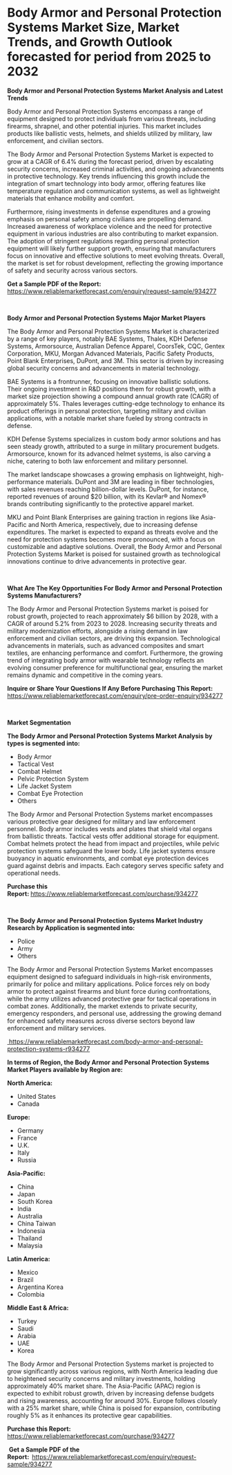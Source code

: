 <p><h1>Body Armor and Personal Protection Systems Market Size, Market Trends, and Growth Outlook forecasted for period from 2025 to 2032</h1></p><p><strong>Body Armor and Personal Protection Systems Market Analysis and Latest Trends</strong></p>
<p><p>Body Armor and Personal Protection Systems encompass a range of equipment designed to protect individuals from various threats, including firearms, shrapnel, and other potential injuries. This market includes products like ballistic vests, helmets, and shields utilized by military, law enforcement, and civilian sectors. </p><p>The Body Armor and Personal Protection Systems Market is expected to grow at a CAGR of 6.4% during the forecast period, driven by escalating security concerns, increased criminal activities, and ongoing advancements in protective technology. Key trends influencing this growth include the integration of smart technology into body armor, offering features like temperature regulation and communication systems, as well as lightweight materials that enhance mobility and comfort. </p><p>Furthermore, rising investments in defense expenditures and a growing emphasis on personal safety among civilians are propelling demand. Increased awareness of workplace violence and the need for protective equipment in various industries are also contributing to market expansion. The adoption of stringent regulations regarding personal protection equipment will likely further support growth, ensuring that manufacturers focus on innovative and effective solutions to meet evolving threats. Overall, the market is set for robust development, reflecting the growing importance of safety and security across various sectors.</p></p>
<p><strong>Get a Sample PDF of the Report:&nbsp;</strong> <a href="https://www.reliablemarketforecast.com/enquiry/request-sample/934277?utm_campaign=3191&utm_medium=2&utm_source=Github&utm_content=ia&utm_term=18042025&utm_id=body-armor-and-personal-protection-systems">https://www.reliablemarketforecast.com/enquiry/request-sample/934277</a></p>
<p>&nbsp;</p>
<p><strong>Body Armor and Personal Protection Systems Major Market Players</strong></p>
<p><p>The Body Armor and Personal Protection Systems Market is characterized by a range of key players, notably BAE Systems, Thales, KDH Defense Systems, Armorsource, Australian Defence Apparel, CoorsTek, CQC, Gentex Corporation, MKU, Morgan Advanced Materials, Pacific Safety Products, Point Blank Enterprises, DuPont, and 3M. This sector is driven by increasing global security concerns and advancements in material technology.</p><p>BAE Systems is a frontrunner, focusing on innovative ballistic solutions. Their ongoing investment in R&D positions them for robust growth, with a market size projection showing a compound annual growth rate (CAGR) of approximately 5%. Thales leverages cutting-edge technology to enhance its product offerings in personal protection, targeting military and civilian applications, with a notable market share fueled by strong contracts in defense.</p><p>KDH Defense Systems specializes in custom body armor solutions and has seen steady growth, attributed to a surge in military procurement budgets. Armorsource, known for its advanced helmet systems, is also carving a niche, catering to both law enforcement and military personnel.</p><p>The market landscape showcases a growing emphasis on lightweight, high-performance materials. DuPont and 3M are leading in fiber technologies, with sales revenues reaching billion-dollar levels. DuPont, for instance, reported revenues of around $20 billion, with its Kevlar® and Nomex® brands contributing significantly to the protective apparel market.</p><p>MKU and Point Blank Enterprises are gaining traction in regions like Asia-Pacific and North America, respectively, due to increasing defense expenditures. The market is expected to expand as threats evolve and the need for protection systems becomes more pronounced, with a focus on customizable and adaptive solutions. Overall, the Body Armor and Personal Protection Systems Market is poised for sustained growth as technological innovations continue to drive advancements in protective gear.</p></p>
<p>&nbsp;</p>
<p><strong>What Are The Key Opportunities For Body Armor and Personal Protection Systems Manufacturers?</strong></p>
<p><p>The Body Armor and Personal Protection Systems market is poised for robust growth, projected to reach approximately $6 billion by 2028, with a CAGR of around 5.2% from 2023 to 2028. Increasing security threats and military modernization efforts, alongside a rising demand in law enforcement and civilian sectors, are driving this expansion. Technological advancements in materials, such as advanced composites and smart textiles, are enhancing performance and comfort. Furthermore, the growing trend of integrating body armor with wearable technology reflects an evolving consumer preference for multifunctional gear, ensuring the market remains dynamic and competitive in the coming years.</p></p>
<p><strong>Inquire or Share Your Questions If Any Before Purchasing This Report:</strong> <a href="https://www.reliablemarketforecast.com/enquiry/pre-order-enquiry/934277?utm_campaign=3191&utm_medium=2&utm_source=Github&utm_content=ia&utm_term=18042025&utm_id=body-armor-and-personal-protection-systems">https://www.reliablemarketforecast.com/enquiry/pre-order-enquiry/934277</a></p>
<p>&nbsp;</p>
<p><strong>Market Segmentation</strong></p>
<p><strong>The Body Armor and Personal Protection Systems Market Analysis by types is segmented into:</strong></p>
<p><ul><li>Body Armor</li><li>Tactical Vest</li><li>Combat Helmet</li><li>Pelvic Protection System</li><li>Life Jacket System</li><li>Combat Eye Protection</li><li>Others</li></ul></p>
<p><p>The Body Armor and Personal Protection Systems market encompasses various protective gear designed for military and law enforcement personnel. Body armor includes vests and plates that shield vital organs from ballistic threats. Tactical vests offer additional storage for equipment. Combat helmets protect the head from impact and projectiles, while pelvic protection systems safeguard the lower body. Life jacket systems ensure buoyancy in aquatic environments, and combat eye protection devices guard against debris and impacts. Each category serves specific safety and operational needs.</p></p>
<p><strong>Purchase this Report:&nbsp;</strong><a href="https://www.reliablemarketforecast.com/purchase/934277?utm_campaign=3191&utm_medium=2&utm_source=Github&utm_content=ia&utm_term=18042025&utm_id=body-armor-and-personal-protection-systems">https://www.reliablemarketforecast.com/purchase/934277</a></p>
<p>&nbsp;</p>
<p><strong>The Body Armor and Personal Protection Systems Market Industry Research by Application is segmented into:</strong></p>
<p><ul><li>Police</li><li>Army</li><li>Others</li></ul></p>
<p><p>The Body Armor and Personal Protection Systems Market encompasses equipment designed to safeguard individuals in high-risk environments, primarily for police and military applications. Police forces rely on body armor to protect against firearms and blunt force during confrontations, while the army utilizes advanced protective gear for tactical operations in combat zones. Additionally, the market extends to private security, emergency responders, and personal use, addressing the growing demand for enhanced safety measures across diverse sectors beyond law enforcement and military services.</p></p>
<p><a href="https://www.reliablemarketforecast.com/body-armor-and-personal-protection-systems-r934277?utm_campaign=3191&utm_medium=2&utm_source=Github&utm_content=ia&utm_term=18042025&utm_id=body-armor-and-personal-protection-systems">&nbsp;https://www.reliablemarketforecast.com/body-armor-and-personal-protection-systems-r934277</a></p>
<p><strong>In terms of Region, the Body Armor and Personal Protection Systems Market Players available by Region are:</strong></p>
<p>
    <p> <strong> North America: </strong>
        <ul>
            <li>United States</li>
            <li>Canada</li>
        </ul>
        </p> 
    <p> <strong> Europe: </strong>
        <ul>
            <li>Germany</li>
            <li>France</li>
            <li>U.K.</li>
            <li>Italy</li>
            <li>Russia</li>
        </ul>
        </p> 
    <p> <strong> Asia-Pacific: </strong>
        <ul>
            <li>China</li>
            <li>Japan</li>
            <li>South Korea</li>
            <li>India</li>
            <li>Australia</li>
            <li>China Taiwan</li>
            <li>Indonesia</li>
            <li>Thailand</li>
            <li>Malaysia</li>
        </ul>
        </p> 
    <p> <strong> Latin America: </strong>
        <ul>
            <li>Mexico</li>
            <li>Brazil</li>
            <li>Argentina Korea</li>
            <li>Colombia</li>
        </ul>
        </p> 
    <p> <strong> Middle East & Africa: </strong>
        <ul>
            <li>Turkey</li>
            <li>Saudi</li>
            <li>Arabia</li>
            <li>UAE</li>
            <li>Korea</li>
        </ul>
    </p>
    </p>
<p><p>The Body Armor and Personal Protection Systems market is projected to grow significantly across various regions, with North America leading due to heightened security concerns and military investments, holding approximately 40% market share. The Asia-Pacific (APAC) region is expected to exhibit robust growth, driven by increasing defense budgets and rising awareness, accounting for around 30%. Europe follows closely with a 25% market share, while China is poised for expansion, contributing roughly 5% as it enhances its protective gear capabilities.</p></p>
<p><strong>Purchase this Report: </strong><a href="https://www.reliablemarketforecast.com/purchase/934277?utm_campaign=3191&utm_medium=2&utm_source=Github&utm_content=ia&utm_term=18042025&utm_id=body-armor-and-personal-protection-systems">https://www.reliablemarketforecast.com/purchase/934277</a></p>
<p>&nbsp;<strong>Get a Sample PDF of the Report:&nbsp;&nbsp;</strong><a href="https://www.reliablemarketforecast.com/enquiry/request-sample/934277?utm_campaign=3191&utm_medium=2&utm_source=Github&utm_content=ia&utm_term=18042025&utm_id=body-armor-and-personal-protection-systems">https://www.reliablemarketforecast.com/enquiry/request-sample/934277</a></p>
<p><strong></strong></p>
<p><p></p><p></p><p></p></p>